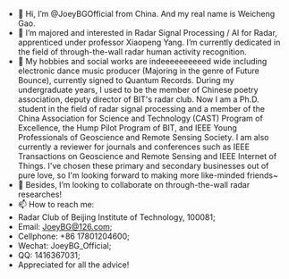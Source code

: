 - 👋 Hi, I’m @JoeyBGOfficial from China. And my real name is Weicheng Gao.
- 👀 I’m majored and interested in Radar Signal Processing / AI for Radar, apprenticed under professor Xiaopeng Yang. I’m currently dedicated in the field of through-the-wall radar human activity recognition.
- 🌱 My hobbies and social works are indeeeeeeeeeed wide including electronic dance music producer (Majoring in the genre of Future Bounce), currently signed to Quantum Records. During my undergraduate years, I used to be the member of Chinese poetry association, deputy director of BIT's radar club. Now I am a Ph.D. student in the field of radar signal processing and a member of the China Association for Science and Technology (CAST) Program of Excellence, the Hump Pilot Program of BIT, and IEEE Young Professionals of Geoscience and Remote Sensing Society. I am also currently a reviewer for journals and conferences such as IEEE Transactions on Geoscience and Remote Sensing and IEEE Internet of Things. I've chosen these primary and secondary businesses out of pure love, so I'm looking forward to making more like-minded friends~
- 💞️ Besides, I’m looking to collaborate on through-the-wall radar researches!
- 📫 How to reach me: 
- Radar Club of Beijing Institute of Technology, 100081;
- Email: JoeyBG@126.com;
- Cellphone: +86 17801204600;
- Wechat: JoeyBG_Official;
- QQ: 1416367031;
- Appreciated for all the advice!

<!---
JoeyBGofficial/JoeyBGofficial is a ✨ special ✨ repository because its `README.md` (this file) appears on your GitHub profile.
You can click the Preview link to take a look at your changes.
--->
